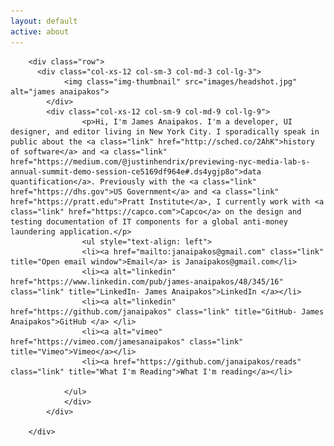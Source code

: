 ```yaml
---
layout: default
active: about
---
```

<div class="page-section short" id="works" name="works">
    <div class="container">

        <div class="row">
          <div class="col-xs-12 col-sm-3 col-md-3 col-lg-3">
                <img class="img-thumbnail" src="images/headshot.jpg" alt="james anaipakos">
            </div>
            <div class="col-xs-12 col-sm-9 col-md-9 col-lg-9">
                    <p>Hi, I'm James Anaipakos. I'm a developer, UI designer, and editor living in New York City. I sporadically speak in public about the <a class="link" href="http://sched.co/2AhK">history of software</a> and <a class="link" href="https://medium.com/@justinhendrix/previewing-nyc-media-lab-s-annual-summit-demo-session-ce5169df964e#.ds4ygjp8o">data quantification</a>. Previously with the <a class="link" href="https://dhs.gov">US Government</a> and <a class="link" href="https://pratt.edu">Pratt Institute</a>, I currently work with <a class="link" href="https://capco.com">Capco</a> on the design and testing documentation of IT components for a global anti-money laundering application.</p>
                    <ul style="text-align: left">
                    <li><a href="mailto:janaipakos@gmail.com" class="link" title="Open email window">Email</a> is Janaipakos@gmail.com</li>
                    <li><a alt="linkedin" href="https://www.linkedin.com/pub/james-anaipakos/48/345/16" class="link" title="LinkedIn- James Anaipakos">LinkedIn </a></li>
                    <li><a alt="linkedin" href="https://github.com/janaipakos" class="link" title="GitHub- James Anaipakos">GitHub </a> </li>
                    <li><a alt="vimeo" href="https://vimeo.com/jamesanaipakos" class="link" title="Vimeo">Vimeo</a></li>
                    <li><a href="https://github.com/janaipakos/reads" class="link" title="What I'm Reading">What I'm reading</a></li>

                </ul>
                </div>
            </div>

        </div>
</div>
